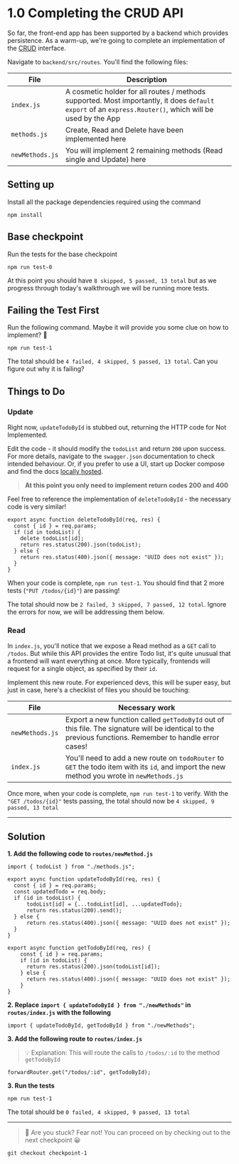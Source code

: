 # 1.0 Completing the CRUD API

So far, the front-end app has been supported by a backend which provides persistence. As a warm-up, we're going to complete an implementation of the [CRUD](https://en.wikipedia.org/wiki/Create,_read,_update_and_delete) interface.

Navigate to `backend/src/routes`. You'll find the following files:

| File      | Description |
| ----------- | ----------- |
| `index.js`      | A cosmetic holder for all routes / methods supported. Most importantly, it does `default export` of an `express.Router()`, which will be used by the App  |
| `methods.js`   | Create, Read and Delete have been implemented here |
| `newMethods.js`   | You will implement 2 remaining methods (Read single and Update) here |

## Setting up
Install all the package dependencies required using the command
```
npm install
```

## Base checkpoint
Run the tests for the base checkpoint
```
npm run test-0
```

At this point you should have `8 skipped, 5 passed, 13 total` but as we progress through today's walkthrough we will be running more tests.

## Failing the Test First

Run the following command. Maybe it will provide you some clue on how to implement? 🤔

```
npm run test-1
```
The total should be `4 failed, 4 skipped, 5 passed, 13 total`. Can you figure out why it is failing?

## Things to Do

### Update
Right now, `updateTodoById` is stubbed out, returning the HTTP code for Not Implemented.

Edit the code - it should modify the `todoList` and return `200` upon success. For more details, navigate to the `swagger.json` documentation to check intended behaviour. Or, if you prefer to use a UI, start up Docker compose and find the docs [locally hosted](http://localhost:3001/swagger).

> **At this point you only need to implement return codes 200 and 400**

Feel free to reference the implementation of `deleteTodoById` - the necessary code is very similar!

```
export async function deleteTodoById(req, res) {
  const { id } = req.params;
  if (id in todoList) {
    delete todoList[id];
    return res.status(200).json(todoList);
  } else {
    return res.status(400).json({ message: "UUID does not exist" });
  }
}
```

When your code is complete, `npm run test-1`. You should find that 2 more tests (`"PUT /todos/{id}"`) are passing!

The total should now be `2 failed, 3 skipped, 7 passed, 12 total`. Ignore the errors for now, we will be addressing them below.

### Read
In `index.js`, you'll notice that we expose a Read method as a `GET` call to `/todos`. But while this API provides the entire Todo list, it's quite unusual that a frontend will want everything at once. More typically, frontends will request for a single object, as specified by their `id`.

Implement this new route. For experienced devs, this will be super easy, but just in case, here's a checklist of files you should be touching:

| File      | Necessary work |
| ----------- | ----------- |
| `newMethods.js`   | Export a new function called `getTodoById` out of this file. The signature will be identical to the previous functions. Remember to handle error cases! |
| `index.js`      | You'll need to add a new route on `todoRouter` to `GET` the todo item with its `id`, and import the new method you wrote in `newMethods.js` |


Once more, when your code is complete, `npm run test-1` to verify. With the `"GET /todos/{id}"` tests passing, the total should now be `4 skipped, 9 passed, 13 total`

---

## Solution

**1. Add the following code to `routes/newMethod.js`**
```
import { todoList } from "./methods.js";

export async function updateTodoById(req, res) {
  const { id } = req.params;
  const updatedTodo = req.body;
  if (id in todoList) {
      todoList[id] = {...todoList[id], ...updatedTodo};
      return res.status(200).send();
  } else {
      return res.status(400).json({ message: "UUID does not exist" });
  }
}

export async function getTodoById(req, res) {
    const { id } = req.params;
    if (id in todoList) {
      return res.status(200).json(todoList[id]);
    } else {
      return res.status(400).json({ message: "UUID does not exist" });
    }
}
```

**2. Replace `import { updateTodoById } from "./newMethods"` in `routes/index.js` with the following**
```
import { updateTodoById, getTodoById } from "./newMethods";
```

**3. Add the following route to `routes/index.js`**
> 💡 Explanation: This will route the calls to `/todos/:id` to the method `getTodoById`

```
forwardRouter.get("/todos/:id", getTodoById);
```

**3. Run the tests**

```
npm run test-1
```

The total should be `0 failed, 4 skipped, 9 passed, 13 total`

---

> 🚩 Are you stuck? Fear not! You can proceed on by checking out to the next checkpoint 😀
```
git checkout checkpoint-1
```